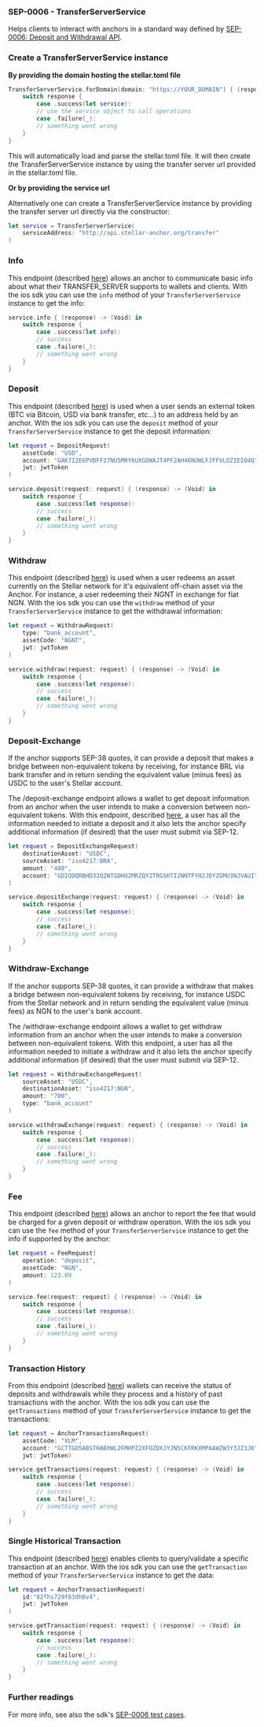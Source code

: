 
### SEP-0006 - TransferServerService

Helps clients to interact with anchors in a standard way defined by [SEP-0006: Deposit and Withdrawal API](https://github.com/stellar/stellar-protocol/blob/master/ecosystem/sep-0006.md).



### Create a TransferServerService instance 

**By providing the domain hosting the stellar.toml file**

```swift
TransferServerService.forDomain(domain: "https://YOUR_DOMAIN") { (response) -> (Void) in
    switch response {
        case .success(let service):
	    // use the service object to call operations
        case .failure(_):
	    // something went wrong
    }
}
```

This will automatically load and parse the stellar.toml file. It will then create the TransferServerService instance by using the transfer server url provided in the stellar.toml file. 

**Or by providing the service url**

Alternatively one can create a TransferServerService instance by providing the transfer server url directly via the constructor:

```swift
let service = TransferServerService(
    serviceAddress: "http://api.stellar-anchor.org/transfer"
)
```

### Info

This endpoint (described [here](https://github.com/stellar/stellar-protocol/blob/master/ecosystem/sep-0006.md#info)) allows an anchor to communicate basic info about what their TRANSFER_SERVER supports to wallets and clients. With the ios sdk you can use the ```info``` method of your ```TransferServerService``` instance to get the info:

```swift
service.info { (response) -> (Void) in
    switch response {
        case .success(let info):
        // success
        case .failure(_):
        // something went wrong
    }
}
```


### Deposit

This endpoint (described [here](https://github.com/stellar/stellar-protocol/blob/master/ecosystem/sep-0006.md#deposit)) is used when a user sends an external token (BTC via Bitcoin, USD via bank transfer, etc...) to an address held by an anchor. With the ios sdk you can use the ```deposit``` method of your ```TransferServerService``` instance to get the deposit information:

```swift
let request = DepositRequest(
    assetCode: "USD", 
    account: "GAK7I2E6PVBFF27NU5MRY6UXGDWAJT4PF2AH46NUWLFJFFVLOZIEIO4Q",
    jwt: jwtToken
)

service.deposit(request: request) { (response) -> (Void) in
    switch response {
        case .success(let response):
	    // success
        case .failure(_):
	    // something went wrong
    }
}
```

### Withdraw

This endpoint (described [here](https://github.com/stellar/stellar-protocol/blob/master/ecosystem/sep-0006.md#withdraw)) is used when a user redeems an asset currently on the Stellar network for it's equivalent off-chain asset via the Anchor. For instance, a user redeeming their NGNT in exchange for fiat NGN. With the ios sdk you can use the ```withdraw``` method of your ```TransferServerService``` instance to get the withdrawal information:

```swift
let request = WithdrawRequest(
    type: "bank_account", 
    assetCode: "NGNT",
    jwt: jwtToken
)

service.withdraw(request: request) { (response) -> (Void) in
    switch response {
        case .success(let response):
        // success
        case .failure(_):
        // something went wrong
    }
}
```

### Deposit-Exchange

If the anchor supports SEP-38 quotes, it can provide a deposit that makes a bridge between non-equivalent tokens by receiving, for instance BRL via bank transfer and in return sending the equivalent value (minus fees) as USDC to the user's Stellar account.

The /deposit-exchange endpoint allows a wallet to get deposit information from an anchor when the user intends to make a conversion between non-equivalent tokens. With this endpoint, described [here](https://github.com/stellar/stellar-protocol/blob/master/ecosystem/sep-0006.md#deposit-exchange), a user has all the information needed to initiate a deposit and it also lets the anchor specify additional information (if desired) that the user must submit via SEP-12.

```swift
let request = DepositExchangeRequest(
    destinationAsset: "USDC", 
    sourceAsset: "iso4217:BRA", 
    amount: "480", 
    account: "GDIODQRBHD32QZWTGOHO2MRZQY2TRG5KTI2NNTFYH2JDYZGMU3NJVAUI"
)

service.depositExchange(request: request) { (response) -> (Void) in
    switch response {
        case .success(let response):
        // success
        case .failure(_):
        // something went wrong
    }
}
```

### Withdraw-Exchange

If the anchor supports SEP-38 quotes, it can provide a withdraw that makes a bridge between non-equivalent tokens by receiving, for instance USDC from the Stellar network and in return sending the equivalent value (minus fees) as NGN to the user's bank account.

The /withdraw-exchange endpoint allows a wallet to get withdraw information from an anchor when the user intends to make a conversion between non-equivalent tokens. With this endpoint, a user has all the information needed to initiate a withdraw and it also lets the anchor specify additional information (if desired) that the user must submit via SEP-12.

```swift
let request = WithdrawExchangeRequest(
    sourceAsset: "USDC", 
    destinationAsset: "iso4217:NGN", 
    amount: "700", 
    type: "bank_account"
)

service.withdrawExchange(request: request) { (response) -> (Void) in
    switch response {
        case .success(let response):
        // success
        case .failure(_):
        // something went wrong
    }
}
```

### Fee

This endpoint (described [here](https://github.com/stellar/stellar-protocol/blob/master/ecosystem/sep-0006.md#fee)) allows an anchor to report the fee that would be charged for a given deposit or withdraw operation. With the ios sdk you can use the ```fee``` method of your ```TransferServerService``` instance to get the info if supported by the anchor:

```swift
let request = FeeRequest(
    operation: "deposit", 
    assetCode: "NGN", 
    amount: 123.09
)

service.fee(request: request) { (response) -> (Void) in
    switch response {
        case .success(let response):
        // success
        case .failure(_):
        // something went wrong
    }
}
```


### Transaction History

From this endpoint (described [here](https://github.com/stellar/stellar-protocol/blob/master/ecosystem/sep-0006.md#transaction-history)) wallets can receive the status of deposits and withdrawals while they process and a history of past transactions with the anchor. With the ios sdk you can use the ```getTransactions``` method of your ```TransferServerService``` instance to get the transactions:

```swift
let request = AnchorTransactionsRequest(
    assetCode: "XLM", 
    account: "GCTTGO5ABSTHABXWL2FMHPZ2XFOZDXJYJN5CKFRKXMPAAWZW3Y3JZ3JK",
    jwt: jwtToken)

service.getTransactions(request: request) { (response) -> (Void) in
    switch response {
        case .success(let response):
        // success
        case .failure(_):
        // something went wrong
    }
}
```


### Single Historical Transaction

This endpoint (described [here](https://github.com/stellar/stellar-protocol/blob/master/ecosystem/sep-0006.md#single-historical-transaction)) enables clients to query/validate a specific transaction at an anchor. With the ios sdk you can use the ```getTransaction``` method of your ```TransferServerService``` instance to get the data:

```swift
let request = AnchorTransactionRequest(
    id:"82fhs729f63dh0v4",
    jwt: jwtToken
)

service.getTransaction(request: request) { (response) -> (Void) in
    switch response {
        case .success(let response):
        // success
        case .failure(_):
        // something went wrong
    }
}
```

### Further readings

For more info, see also the sdk's [SEP-0006 test cases](https://github.com/Soneso/stellar-ios-mac-sdk/blob/master/stellarsdk/stellarsdkTests/transfer_server_protocol/TransferServerTestCase.swift).

